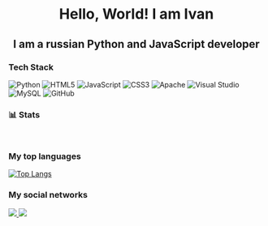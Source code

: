 <h1 align="center"> Hello, World! I am Ivan </h1>

<h2 align="center"> I am a russian Python and JavaScript developer </h2>

<h3> Tech Stack </h3>

![Python](https://img.shields.io/badge/python-3670A0?style=for-the-badge&logo=python&logoColor=ffdd54)
![HTML5](https://img.shields.io/badge/html5-%23E34F26.svg?style=for-the-badge&logo=html5&logoColor=white)
![JavaScript](https://img.shields.io/badge/javascript-%23323330.svg?style=for-the-badge&logo=javascript&logoColor=%23F7DF1E)
![CSS3](https://img.shields.io/badge/css3-%231572B6.svg?style=for-the-badge&logo=css3&logoColor=white)
![Apache](https://img.shields.io/badge/apache-%23D42029.svg?style=for-the-badge&logo=apache&logoColor=white)
![Visual Studio](https://img.shields.io/badge/Visual%20Studio-5C2D91.svg?style=for-the-badge&logo=visual-studio&logoColor=white)
![MySQL](https://img.shields.io/badge/mysql-4479A1.svg?style=for-the-badge&logo=mysql&logoColor=white)
![GitHub](https://img.shields.io/badge/github-%23121011.svg?style=for-the-badge&logo=github&logoColor=white)

<h3>📊 Stats </h3>
<div id="stat" align="center">
    <img src="https://github-profile-summary-cards.vercel.app/api/cards/profile-details?username=devlifeee&theme=github_dark" alt=""/>
    <img src="https://github-profile-summary-cards.vercel.app/api/cards/most-commit-language?username=devlifeee&theme=github_dark" alt=""/>
     <img src="https://github-profile-summary-cards.vercel.app/api/cards/stats?username=devlifeee&theme=github_dark" alt=""/>
</div>
<h3> My top languages </h3>

[![Top Langs](https://github-readme-stats.vercel.app/api/top-langs/?username=devlifeee&layout=compact&theme=vision-friendly-dark)](https://github.com/anuraghazra/github-readme-stats)


<h3>My social networks </h3>
<a href="https://t.me/qwertyIMIM">
  <img src="https://img.shields.io/badge/Telegram-2CA5E0?style=for-the-badge&logo=telegram&logoColor=white">
</a>
<a href="mailto:imnovojilovivan@gmail.com">
  <img src="https://img.shields.io/badge/Gmail-D14836?style=for-the-badge&logo=gmail&logoColor=white">
</a>

